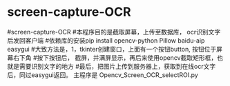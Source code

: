 # screen-capture-OCR
#screen-capture-OCR
#本程序目的是截取屏幕，上传至数据库， ocr识别文字后发回客户端
#依赖库的安装pip install opencv-python Pillow baidu-aip easygui
#大致方法是，1，tkinter创建窗口，上面有一个按钮button, 按钮位于屏幕右下角
#按下按钮后， 截屏，并满屏显示，再后来使用opencv截取矩形框，也就是需要识别文字的地方
#最后，把图片上传到服务器上，获取到在线ocr文字后，同过easygui返回。
主程序是 Opencv_Screen_OCR_selectROI.py
